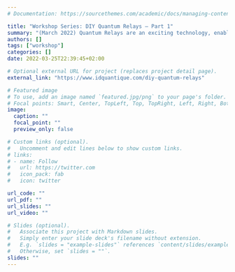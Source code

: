 ```yaml
---
# Documentation: https://sourcethemes.com/academic/docs/managing-content/

title: "Workshop Series: DIY Quantum Relays – Part 1"
summary: "(March 2022) Quantum Relays are an exciting technology, enabling long-haul quantum communication without the need for trusted-node intermediaries, as well as expanding the algorithmic repertoire available for distributed quantum computing. In this workshop, we explore some of the schemes for building a quantum relay, including the necessary components and sub-systems."
authors: []
tags: ["workshop"]
categories: []
date: 2022-03-25T22:39:45+02:00

# Optional external URL for project (replaces project detail page).
external_link: "https://www.idquantique.com/diy-quantum-relays"

# Featured image
# To use, add an image named `featured.jpg/png` to your page's folder.
# Focal points: Smart, Center, TopLeft, Top, TopRight, Left, Right, BottomLeft, Bottom, BottomRight.
image:
  caption: ""
  focal_point: ""
  preview_only: false

# Custom links (optional).
#   Uncomment and edit lines below to show custom links.
# links:
# - name: Follow
#   url: https://twitter.com
#   icon_pack: fab
#   icon: twitter

url_code: ""
url_pdf: ""
url_slides: ""
url_video: ""

# Slides (optional).
#   Associate this project with Markdown slides.
#   Simply enter your slide deck's filename without extension.
#   E.g. `slides = "example-slides"` references `content/slides/example-slides.md`.
#   Otherwise, set `slides = ""`.
slides: ""
---
```

